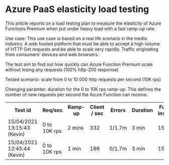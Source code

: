 # Azure PaaS elasticity load testing

This article reports on a load testing plan to measure the elasticity of Azure Functions Premium when put under heavy load with a fast ramp-up rate.

Use case:
This use case is based on a real life scenario in the media industry. A web hosted platform that must be able to accept a high volume of HTTP Get requests and be able to scale very rapidly. Traffic originating from consumers' devices and web browsers.

The test aim to find out how quickly can Azure Function Premium scale without losing any requests (100% http-200 response)

Tested scenario: scale from 0 to 10 000 http requests per second (10K rps)

Changing paramter: duration for the 0 to 10K rps ramp-up. This defines the number of new requests per second the Azure Function can receive.


<table style="width:100%">
  <tr>
    <th>Test id</th>
    <th>Req/sec</th>
    <th>Ramp-up</th>
    <th>Client / sec</th>
    <th>Errors</th>
    <th>Duration</th>
    <th>Function instances</th>
  </tr>
  <tr>
    <td>15/04/2021 13:15:43 (Kevin)</td>
    <td>0 to 10K rps</td>
    <td>2 mins</td>
    <td>332</td>
    <td>1/1.7m</td>
    <td>3 min</td>
    <td>15</td>
</tr>
  <tr>
    <td>15/04/2021 12:45:44 (Kevin)</td>
    <td>0 to 10K rps</td>
    <td>1 min</td>
    <td>166</td>
    <td>0/1.7m</td>
    <td>3 min</td>
    <td>15</td>
  </tr>
</table>


